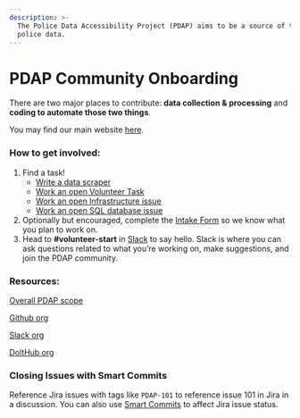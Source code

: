 ```yaml
---
description: >-
  The Police Data Accessibility Project (PDAP) aims to be a source of truth for
  police data.
---
```


# PDAP Community Onboarding

There are two major places to contribute: **data collection & processing** and **coding to automate those two things**.

You may find our main website [here](https://pdap.io/).

### How to get involved:

1. Find a task!
   * [Write a data scraper](data_collection/write-a-data-scraper.md)
   * [Work an open Volunteer Task](https://pdap.atlassian.net/issues/?filter=10016)
   * [Work an open Infrastructure issue](https://pdap.atlassian.net/issues/?filter=10014)
   * [Work an open SQL database issue](https://www.dolthub.com/repositories/pdap/datasets/issues)
2. Optionally but encouraged, complete the [Intake Form](https://docs.google.com/forms/d/13HiD4CNTq8DOlwQtbIw2CfSjjDlveBpwxr7LRtcKeIo/edit?usp=sharing) so we know what you plan to work on.
3. Head to **\#volunteer-start** in [Slack](https://join.slack.com/t/policeaccessibility/shared_invite/zt-ial0bvnm-D_T7R6za4aKh1f9jGUM0pg) to say hello. Slack is where you can ask questions related to what you’re working on, make suggestions, and join the PDAP community.

### Resources:

[Overall PDAP scope](product-vision-pdap-docs-1.0.0-documentation.md)

[Github org](https://github.com/Police-Data-Accessibility-Project)

[Slack org](https://join.slack.com/t/policeaccessibility/shared_invite/zt-ial0bvnm-D_T7R6za4aKh1f9jGUM0pg)

[DoltHub org](https://www.dolthub.com/organizations/pdap)

### Closing Issues with Smart Commits

Reference Jira issues with tags like `PDAP-101` to reference issue 101 in Jira in a discussion. You can also use [Smart Commits](https://support.atlassian.com/jira-cloud-administration/docs/integrate-with-github/) to affect Jira issue status.

